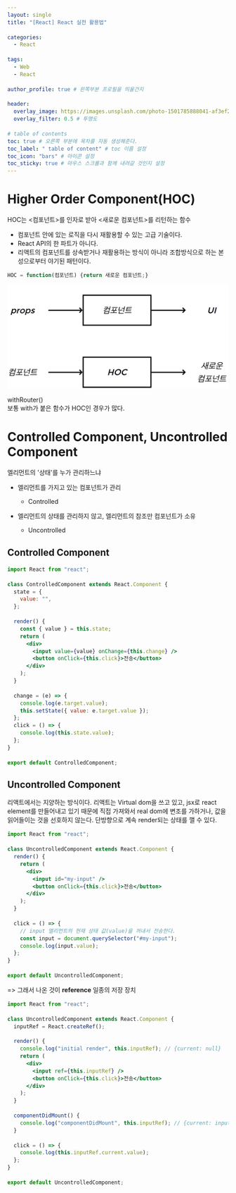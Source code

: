 ```yaml
---
layout: single
title: "[React] React 실전 활용법"

categories:
  - React

tags:
  - Web
  - React

author_profile: true # 왼쪽부분 프로필을 띄울건지

header:
  overlay_image: https://images.unsplash.com/photo-1501785888041-af3ef285b470?ixlib=rb-1.2.1&ixid=eyJhcHBfaWQiOjEyMDd9&auto=format&fit=crop&w=1350&q=80
  overlay_filter: 0.5 # 투명도

# table of contents
toc: true # 오른쪽 부분에 목차를 자동 생성해준다.
toc_label: " table of content" # toc 이름 설정
toc_icon: "bars" # 아이콘 설정
toc_sticky: true # 마우스 스크롤과 함께 내려갈 것인지 설정
---
```


# Higher Order Component(HOC)

HOC는 &lt;컴포넌트&gt;를 인자로 받아 &lt;새로운 컴포넌트&gt;를 리턴하는 함수

- 컴포넌트 안에 있는 로직을 다시 재활용할 수 있는 고급 기술이다.
- React API의 한 파트가 아니다.
- 리액트의 컴포넌트를 상속받거나 재활용하는 방식이 아니라 조합방식으로 하는 본성으로부터 야기된 패턴이다.

```jsx
HOC = function(컴포넌트) {return 새로운 컴포넌트;}
```

![HOC](../../../images/react/HOC.png)

withRouter()  
보통 with가 붙은 함수가 HOC인 경우가 많다.

# Controlled Component, Uncontrolled Component

엘리먼트의 '상태'를 누가 관리하느냐

- 엘리먼트를 가지고 있는 컴포넌트가 관리
  - Controlled
- 엘리먼트의 상태를 관리하지 않고, 엘리먼트의 참조만 컴포넌트가 소유

  - Uncontrolled

## Controlled Component

```jsx
import React from "react";

class ControlledComponent extends React.Component {
  state = {
    value: "",
  };

  render() {
    const { value } = this.state;
    return (
      <div>
        <input value={value} onChange={this.change} />
        <button onClick={this.click}>전송</button>
      </div>
    );
  }

  change = (e) => {
    console.log(e.target.value);
    this.setState({ value: e.target.value });
  };
  click = () => {
    console.log(this.state.value);
  };
}

export default ControlledComponent;
```

## Uncontrolled Component

리액트에서는 지양하는 방식이다. 리액트는 Virtual dom을 쓰고 있고, jsx로 react element를 만들어내고 있기 때문에 직접 가져와서 real dom에 변조를 가하거나, 값을 읽어들이는 것을 선호하지 않는다. 단방향으로 계속 render되는 상태를 깰 수 있다.

```jsx
import React from "react";

class UncontrolledComponent extends React.Component {
  render() {
    return (
      <div>
        <input id="my-input" />
        <button onClick={this.click}>전송</button>
      </div>
    );
  }

  click = () => {
    // input 엘리먼트의 현재 상태 값(value)을 꺼내서 전송한다.
    const input = document.querySelector("#my-input");
    console.log(input.value);
  };
}

export default UncontrolledComponent;
```

=> 그래서 나온 것이 **reference** 일종의 저장 장치

```jsx
import React from "react";

class UncontrolledComponent extends React.Component {
  inputRef = React.createRef();

  render() {
    console.log("initial render", this.inputRef); // {current: null}
    return (
      <div>
        <input ref={this.inputRef} />
        <button onClick={this.click}>전송</button>
      </div>
    );
  }

  componentDidMount() {
    console.log("componentDidMount", this.inputRef); // {current: input}
  }

  click = () => {
    console.log(this.inputRef.current.value);
  };
}

export default UncontrolledComponent;
```
